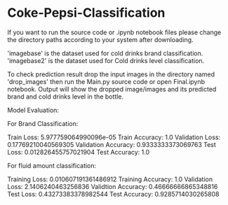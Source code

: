 # Coke-Pepsi-Classification


If you want to run the source code or .ipynb notebook files please change the directory paths according to your system after downloading.

'imagebase' is the dataset used for cold drinks brand classification.
'imagebase2' is the dataset used for Cold drinks level classification.

To check prediction result drop the input images in the directory named 'drop_images' then run the Main.py source code or open Final.ipynb notebook. Output will show the dropped image/images and its predicted brand and cold drinks level in the bottle.

Model Evaluation:

For Brand Classification:

Train Loss: 5.977759064990096e-05          Train Accuracy: 1.0 
Validation Loss: 0.17769210040569305       Validation Accuracy: 0.9333333373069763
Test Loss: 0.012826455757021904            Test Accuracy: 1.0

For fluid amount classification:

Training Loss: 0.010607191361486912        Training Accuracy: 1.0 
Validation Loss: 2.1406240463256836       Validtion Accuracy: 0.46666666865348816
Test Loss: 0.43273383378982544             Test Accuracy: 0.9285714030265808
